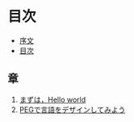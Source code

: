 目次
====

  * [序文](intro.md)
  * [目次](toc.md)

## 章

  1. [まずは，Hello world](chap_01.md)
  2. [PEGで言語をデザインしてみよう](chap_02.md)
